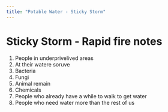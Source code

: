 ```yaml
---
title: "Potable Water - Sticky Storm"
---
```

# Sticky Storm - Rapid fire notes
1. People in underprivelived areas
2. At their watere soruve
3. Bacteria
4. Fungi
5. Animal remain
6. Chemicals
7. People who already have a while to walk to get water
8. People who need water more than the rest of us
